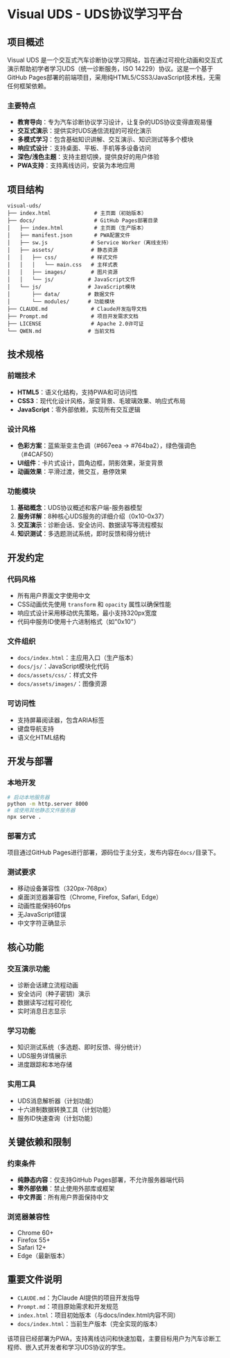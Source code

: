 # Visual UDS - UDS协议学习平台

## 项目概述

Visual UDS 是一个交互式汽车诊断协议学习网站，旨在通过可视化动画和交互式演示帮助初学者学习UDS（统一诊断服务，ISO 14229）协议。这是一个基于GitHub Pages部署的前端项目，采用纯HTML5/CSS3/JavaScript技术栈，无需任何框架依赖。

### 主要特点
- **教育导向**：专为汽车诊断协议学习设计，让复杂的UDS协议变得直观易懂
- **交互式演示**：提供实时UDS通信流程的可视化演示
- **多模式学习**：包含基础知识讲解、交互演示、知识测试等多个模块
- **响应式设计**：支持桌面、平板、手机等多设备访问
- **深色/浅色主题**：支持主题切换，提供良好的用户体验
- **PWA支持**：支持离线访问，安装为本地应用

## 项目结构

```
visual-uds/
├── index.html              # 主页面（初始版本）
├── docs/                   # GitHub Pages部署目录
│   ├── index.html          # 主页面（生产版本）
│   ├── manifest.json       # PWA配置文件
│   ├── sw.js              # Service Worker（离线支持）
│   ├── assets/            # 静态资源
│   │   ├── css/           # 样式文件
│   │   │   └── main.css   # 主样式表
│   │   ├── images/        # 图片资源
│   │   └── js/           # JavaScript文件
│   └── js/               # JavaScript模块
│       ├── data/         # 数据文件
│       └── modules/      # 功能模块
├── CLAUDE.md              # Claude开发指导文档
├── Prompt.md              # 项目开发需求文档
├── LICENSE                # Apache 2.0许可证
└── QWEN.md               # 当前文档
```

## 技术规格

### 前端技术
- **HTML5**：语义化结构，支持PWA和可访问性
- **CSS3**：现代化设计风格，渐变背景、毛玻璃效果、响应式布局
- **JavaScript**：零外部依赖，实现所有交互逻辑

### 设计风格
- **色彩方案**：蓝紫渐变主色调（#667eea → #764ba2），绿色强调色（#4CAF50）
- **UI组件**：卡片式设计，圆角边框，阴影效果，渐变背景
- **动画效果**：平滑过渡，微交互，悬停效果

### 功能模块
1. **基础概念**：UDS协议概述和客户端-服务器模型
2. **服务详解**：8种核心UDS服务的详细介绍（0x10-0x37）
3. **交互演示**：诊断会话、安全访问、数据读写等流程模拟
4. **知识测试**：多选题测试系统，即时反馈和得分统计

## 开发约定

### 代码风格
- 所有用户界面文字使用中文
- CSS动画优先使用 `transform` 和 `opacity` 属性以确保性能
- 响应式设计采用移动优先策略，最小支持320px宽度
- 代码中服务ID使用十六进制格式（如"0x10"）

### 文件组织
- `docs/index.html`：主应用入口（生产版本）
- `docs/js/`：JavaScript模块化代码
- `docs/assets/css/`：样式文件
- `docs/assets/images/`：图像资源

### 可访问性
- 支持屏幕阅读器，包含ARIA标签
- 键盘导航支持
- 语义化HTML结构

## 开发与部署

### 本地开发
```bash
# 启动本地服务器
python -m http.server 8000
# 或使用其他静态文件服务器
npx serve .
```

### 部署方式
项目通过GitHub Pages进行部署，源码位于主分支，发布内容在`docs/`目录下。

### 测试要求
- 移动设备兼容性（320px-768px）
- 桌面浏览器兼容性（Chrome, Firefox, Safari, Edge）
- 动画性能保持60fps
- 无JavaScript错误
- 中文字符正确显示

## 核心功能

### 交互演示功能
- 诊断会话建立流程动画
- 安全访问（种子密钥）演示
- 数据读写过程可视化
- 实时消息日志显示

### 学习功能
- 知识测试系统（多选题、即时反馈、得分统计）
- UDS服务详情展示
- 进度跟踪和本地存储

### 实用工具
- UDS消息解析器（计划功能）
- 十六进制数据转换工具（计划功能）
- 服务ID快速查询（计划功能）

## 关键依赖和限制

### 约束条件
- **纯静态内容**：仅支持GitHub Pages部署，不允许服务器端代码
- **零外部依赖**：禁止使用外部库或框架
- **中文界面**：所有用户界面保持中文

### 浏览器兼容性
- Chrome 60+
- Firefox 55+
- Safari 12+
- Edge（最新版本）

## 重要文件说明

- `CLAUDE.md`：为Claude AI提供的项目开发指导
- `Prompt.md`：项目原始需求和开发规范
- `index.html`：项目初始版本（与docs/index.html内容不同）
- `docs/index.html`：当前生产版本（完全实现的版本）

该项目已经部署为PWA，支持离线访问和快速加载，主要目标用户为汽车诊断工程师、嵌入式开发者和学习UDS协议的学生。